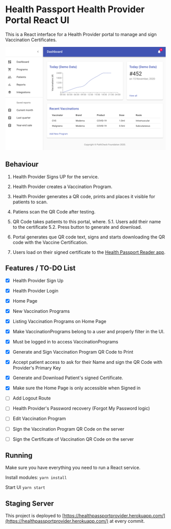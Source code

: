 # Health Passport Health Provider Portal React UI

This is a React interface for a Health Provider portal to manage and sign Vaccination Certificates. 

<img src="./docs/ProviderPortalPreview.png" data-canonical-src="./docs/ProviderPortalPreview.png"/>

## Behaviour

1. Health Provider Signs UP for the service. 
2. Health Provider creates a Vaccination Program. 
3. Health Provider generates a QR code, prints and places it visible for patients to scan. 

4. Patiens scan the QR Code after testing. 
5. QR Code takes patients to this portal, where. 
5.1. Users add their name to the certificate
5.2. Press button to generate and download. 
5. Portal generates que QR code text, signs and starts downloading the QR code with the Vaccine Certification. 

6. Users load on their signed certificate to the [Health Passport Reader app](https://github.com/vitorpamplona/healthpassport-reader-app). 

## Features / TO-DO List

- [x] Health Provider Sign Up
- [x] Health Provider Login 
- [x] Home Page
- [x] New Vaccination Programs
- [x] Listing Vaccination Programs on Home Page
- [x] Make VaccinationPrograms belong to a user and properly filter in the UI.
- [x] Must be logged in to access VaccinationPrograms 
- [x] Generate and Sign Vaccination Program QR Code to Print
- [x] Accept patient access to ask for their Name and sign the QR Code with Provider's Primary Key
- [x] Generate and Download Patient's signed Certificate. 
- [x] Make sure the Home Page is only accessible when Signed in
- [ ] Add Logout Route
- [ ] Health Provider's Password recovery (Forgot My Password logic)
- [ ] Edit Vaccination Program
- [ ] Sign the Vaccination Program QR Code on the server
- [ ] Sign the Certificate of Vaccination QR Code on the server


## Running

Make sure you have everything you need to run a React service. 

Install modules:
`yarn install`

Start UI
`yarn start`

## Staging Server

This project is deployed to [https://healthpassportprovider.herokuapp.com/](https://healthpassportprovider.herokuapp.com/) at every commit. 